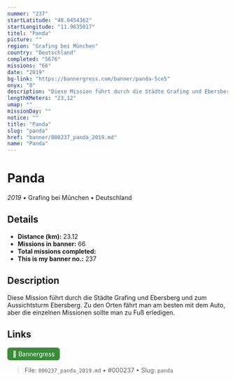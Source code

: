```yaml
---
nummer: "237"
startLatitude: "48.0454362"
startLongitude: "11.9635017"
titel: "Panda"
picture: ""
region: "Grafing bei München"
country: "Deutschland"
completed: "5676"
missions: "66"
date: "2019"
bg-link: "https://bannergress.com/banner/panda-5ce5"
onyx: "0"
description: "Diese Mission führt durch die Städte Grafing und Ebersberg und zum Aussichtsturm Ebersberg. Zu den Orten fährt man am besten mit dem Auto, aber die einzelnen Missionen sollte man zu Fuß erledigen."
lengthKMeters: "23,12"
umap: ""
missionDay: ""
notice: ""
title: "Panda"
slug: "panda"
href: "banner/000237_panda_2019.md"
name: "Panda"
---
```

# Panda

*2019* • Grafing bei München • Deutschland





## Details
- **Distance (km):** 23.12
- **Missions in banner:** 66
- **Total missions completed:** 
- **This is my banner no.:** 237



## Description
Diese Mission führt durch die Städte Grafing und Ebersberg und zum Aussichtsturm Ebersberg. Zu den Orten fährt man am besten mit dem Auto, aber die einzelnen Missionen sollte man zu Fuß erledigen.



## Links
<a href="https://bannergress.com/banner/panda-5ce5" target="_blank" style="display:inline-block;margin-right:8px;padding:6px 12px;background:#3c8b3c;color:#fff;text-decoration:none;border-radius:6px;">🔗 Bannergress</a>



> File: `000237_panda_2019.md` • #000237 • Slug: `panda`
